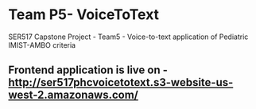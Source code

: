 # Team P5- VoiceToText
SER517 Capstone Project - Team5 - Voice-to-text application of Pediatric IMIST-AMBO criteria 

## Frontend application is live on - http://ser517phcvoicetotext.s3-website-us-west-2.amazonaws.com/
